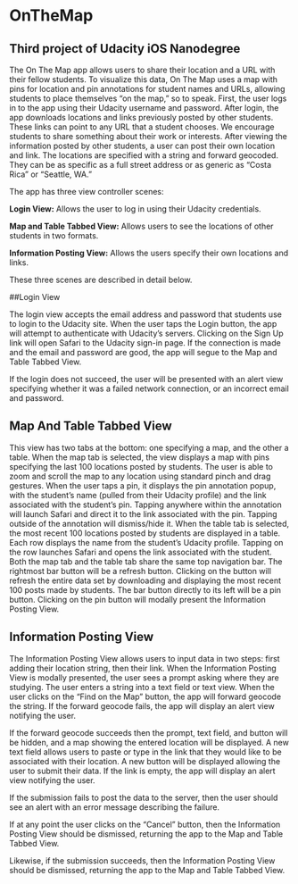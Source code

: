 # OnTheMap
## Third project of Udacity iOS Nanodegree

The On The Map app allows users to share their location and a URL with their fellow students.
To visualize this data, On The Map uses a map with pins for location and pin annotations for
student names and URLs, allowing students to place themselves “on the map,” so to speak. 
First, the user logs in to the app using their Udacity username and password. After login,
the app downloads locations and links previously posted by other students. These links can
point to any URL that a student chooses. We encourage students to share something about their
work or interests.
After viewing the information posted by other students, a user can post their own location
and link.
The locations are specified with a string and forward geocoded. They can be as specific as 
a full street address or as generic as “Costa Rica” or “Seattle, WA.”

The app has three view controller scenes:

**Login View:** Allows the user to log in using their Udacity credentials.

**Map and Table Tabbed View:** Allows users to see the locations of other students in two formats.  

**Information Posting View:** Allows the users specify their own locations and links.

These three scenes are described in detail below.

##Login View

The login view accepts the email address and password that students use to login to the Udacity
site. When the user taps the Login button, the app will attempt to authenticate with Udacity’s
servers. Clicking on the Sign Up link will open Safari to the Udacity sign-in page.
If the connection is made and the email and password are good, the app will segue to the Map and
Table Tabbed View.

If the login does not succeed, the user will be presented with an alert view specifying whether it
was a failed network connection, or an incorrect email and password.

## Map And Table Tabbed View

This view has two tabs at the bottom: one specifying a map, and the other a table.
When the map tab is selected, the view displays a map with pins specifying the last 100 locations
posted by students.
The user is able to zoom and scroll the map to any location using standard pinch and drag gestures.
When the user taps a pin, it displays the pin annotation popup, with the student’s name
(pulled from their Udacity profile) and the link associated with the student’s pin.
Tapping anywhere within the annotation will launch Safari and direct it to the link associated with
the pin.
Tapping outside of the annotation will dismiss/hide it.
When the table tab is selected, the most recent 100 locations posted by students are displayed in a
table. Each row displays the name from the student’s Udacity profile. Tapping on the row launches
Safari and opens the link associated with the student.
Both the map tab and the table tab share the same top navigation bar.
The rightmost bar button will be a refresh button. Clicking on the button will refresh the entire
data set by downloading and displaying the most recent 100 posts made by students.
The bar button directly to its left will be a pin button. Clicking on the pin button will modally
present the Information Posting View.

## Information Posting View

The Information Posting View allows users to input data in two steps: first adding their location
string, then their link. When the Information Posting View is modally presented, the user sees a
prompt asking where they are studying. The user enters a string into a text field or text view.
When the user clicks on the “Find on the Map” button, the app will forward geocode the string.
If the forward geocode fails, the app will display an alert view notifying the user.

If the forward geocode succeeds then the prompt, text field, and button will be hidden, and a map
showing the entered location will be displayed. A new text field allows users to paste or type in
the link that they would like to be associated with their location. A new button will be displayed
allowing the user to submit their data. If the link is empty, the app will display an alert view
notifying the user.

If the submission fails to post the data to the server, then the user should see an alert with an
error message describing the failure.

If at any point the user clicks on the “Cancel” button, then the Information Posting View should
be dismissed, returning the app to the Map and Table Tabbed View.

Likewise, if the submission succeeds, then the Information Posting View should be dismissed,
returning the app to the Map and Table Tabbed View.
